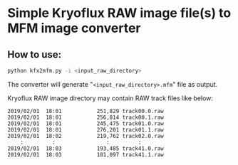 # Simple Kryoflux RAW image file(s) to MFM image converter  

## How to use:  
```sh
python kfx2mfm.py -i <input_raw_directory> 
```
The converter will generate "`<input_raw_directory>.mfm`" file as output.  

Kryoflux RAW image directory may contain RAW track files like below:  
```
2019/02/01  18:01           251,829 track00.0.raw
2019/02/01  18:01           256,814 track00.1.raw
2019/02/01  18:01           245,475 track01.0.raw
2019/02/01  18:01           276,201 track01.1.raw
2019/02/01  18:02           219,762 track02.0.raw
    :         :                :         :
2019/02/01  18:03           193,485 track41.0.raw
2019/02/01  18:03           181,097 track41.1.raw
```
